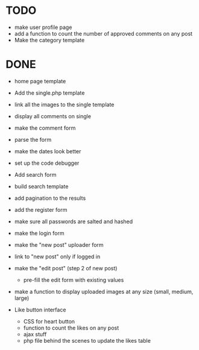 TODO
====


* make user profile page
* add a function to count the number of approved comments on any post
* Make the category template



DONE
====

* home page template
* Add the single.php template
* link all the images to the single template
* display all comments on single
* make the comment form
* parse the form
* make the dates look better
* set up the code debugger
* Add search form
* build search template
* add pagination to the results
* add the register form
* make sure all passwords are salted and hashed 
* make the login form
* make the "new post" uploader form
* link to "new post" only if logged in
* make the "edit post" (step 2 of new post)
	* pre-fill the edit form with existing values

* make a function to display uploaded images at any size (small, medium, large)

* Like button interface
	* CSS for heart button
	* function to count the likes on any post
	* ajax stuff
	* php file behind the scenes to update the likes table 
